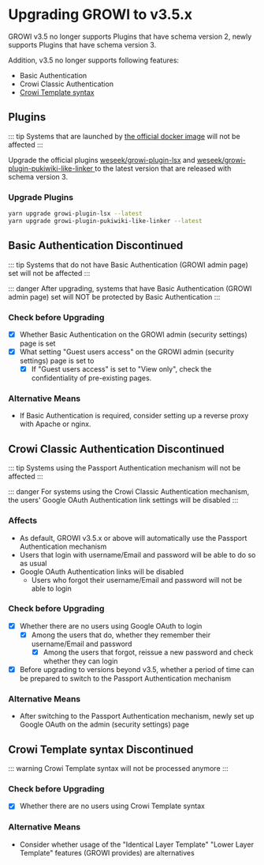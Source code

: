 # Upgrading GROWI to v3.5.x

GROWI v3.5 no longer supports Plugins that have schema version 2, newly supports Plugins that have schema version 3.

Addition, v3.5 no longer supports following features:

- Basic Authentication
- Crowi Classic Authentication
- [Crowi Template syntax](https://medium.com/crowi-book/crowi-v1-5-0-5a62e7c6be90)

## Plugins

::: tip
Systems that are launched by [the official docker image](https://hub.docker.com/r/weseek/growi/) will not be affected
:::

Upgrade the official plugins [weseek/growi-plugin-lsx](https://github.com/weseek/growi-plugin-lsx) and [weseek/growi-plugin-pukiwiki-like-linker
](https://github.com/weseek/growi-plugin-pukiwiki-like-linker) to the latest version that are released with schema version 3.

### Upgrade Plugins

```bash
yarn upgrade growi-plugin-lsx --latest
yarn upgrade growi-plugin-pukiwiki-like-linker --latest
```

## Basic Authentication Discontinued

::: tip
Systems that do not have Basic Authentication (GROWI admin page) set will not be affected
:::

::: danger
After upgrading, systems that have Basic Authentication (GROWI admin page) set will NOT be protected by Basic Authentication
:::

### Check before Upgrading

- [x] Whether Basic Authentication on the GROWI admin (security settings) page is set
- [x] What setting "Guest users access" on the GROWI admin (security settings) page is set to
  - [x] If "Guest users access" is set to "View only", check the confidentiality of pre-existing pages.

### Alternative Means

- If Basic Authentication is required, consider setting up a reverse proxy with Apache or nginx.

## Crowi Classic Authentication Discontinued

::: tip
Systems using the Passport Authentication mechanism will not be affected
:::

::: danger
For systems using the Crowi Classic Authentication mechanism, the users' Google OAuth Authentication link settings will be disabled
:::

### Affects

- As default, GROWI v3.5.x or above will automatically use the Passport Authentication mechanism
- Users that login with username/Email and password will be able to do so as usual
- Google OAuth Authentication links will be disabled
    - Users who forgot their username/Email and password will not be able to login

### Check before Upgrading

- [x] Whether there are no users using Google OAuth to login
    - [x] Among the users that do, whether they remember their username/Email and password
        - [x] Among the users that forgot, reissue a new password and check whether they can login
- [x] Before upgrading to versions beyond v3.5, whether a period of time can be prepared to switch to the Passport Authentication mechanism

### Alternative Means

- After switching to the Passport Authentication mechanism, newly set up Google OAuth on the admin (security settings) page


## Crowi Template syntax Discontinued

::: warning
Crowi Template syntax will not be processed anymore
:::

### Check before Upgrading

- [x] Whether there are no users using Crowi Template syntax

### Alternative Means

- Consider whether usage of the "Identical Layer Template" "Lower Layer Template" features (GROWI provides) are alternatives

